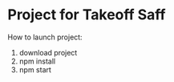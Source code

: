 # Project for Takeoff Saff

How to launch project:
1. download project
2. npm install
3. npm start

